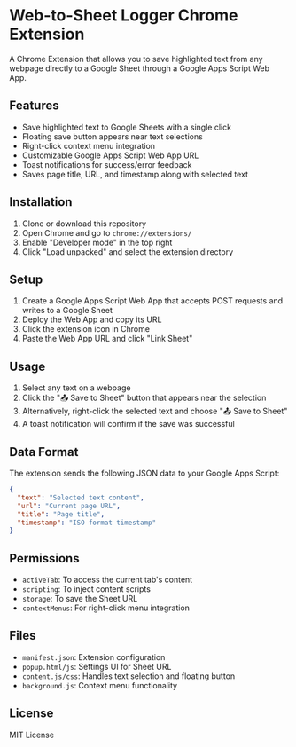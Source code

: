 # Web-to-Sheet Logger Chrome Extension

A Chrome Extension that allows you to save highlighted text from any webpage directly to a Google Sheet through a Google Apps Script Web App.

## Features

- Save highlighted text to Google Sheets with a single click
- Floating save button appears near text selections
- Right-click context menu integration
- Customizable Google Apps Script Web App URL
- Toast notifications for success/error feedback
- Saves page title, URL, and timestamp along with selected text

## Installation

1. Clone or download this repository
2. Open Chrome and go to `chrome://extensions/`
3. Enable "Developer mode" in the top right
4. Click "Load unpacked" and select the extension directory

## Setup

1. Create a Google Apps Script Web App that accepts POST requests and writes to a Google Sheet
2. Deploy the Web App and copy its URL
3. Click the extension icon in Chrome
4. Paste the Web App URL and click "Link Sheet"

## Usage

1. Select any text on a webpage
2. Click the "📤 Save to Sheet" button that appears near the selection
3. Alternatively, right-click the selected text and choose "📤 Save to Sheet"
4. A toast notification will confirm if the save was successful

## Data Format

The extension sends the following JSON data to your Google Apps Script:

```json
{
  "text": "Selected text content",
  "url": "Current page URL",
  "title": "Page title",
  "timestamp": "ISO format timestamp"
}
```

## Permissions

- `activeTab`: To access the current tab's content
- `scripting`: To inject content scripts
- `storage`: To save the Sheet URL
- `contextMenus`: For right-click menu integration

## Files

- `manifest.json`: Extension configuration
- `popup.html/js`: Settings UI for Sheet URL
- `content.js/css`: Handles text selection and floating button
- `background.js`: Context menu functionality

## License

MIT License